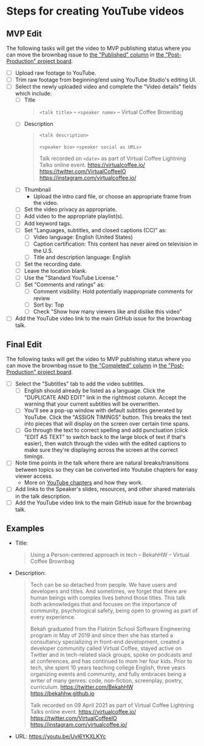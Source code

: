 # Steps for creating YouTube videos

## MVP Edit

The following tasks will get the video to MVP publishing status where you can move the brownbag issue to [the "Published" column](https://github.com/Virtual-Coffee/VC-Contributors/projects/6#column-13081364) in [the "Post-Production" project board](https://github.com/Virtual-Coffee/VC-Contributors/projects/6).

- [ ] Upload raw footage to YouTube.
- [ ] Trim raw footage from beginning/end using YouTube Studio's editing UI.
- [ ] Select the newly uploaded video and complete the "Video details" fields which include:
  - [ ] Title
    > `<talk title>` – `<speaker name>` – Virtual Coffee Brownbag
  - [ ] Description
    > `<talk description>`
    > 
    > `<speaker bio>`
    > `<speaker social as URLs>`
    > 
    > Talk recorded on `<date>` as part of Virtual Coffee Lightning Talks online event.
    > https://virtualcoffee.io/
    > https://twitter.com/VirtualCoffeeIO
    > https://instagram.com/virtualcoffee.io/
  - [ ] Thumbnail
    - Upload the intro card file, or choose an appropriate frame from the video.
  - [ ] Set the video privacy as appropriate.
  - [ ] Add video to the appropriate playlist(s).
  - [ ] Add keyword tags.
  - [ ] Set "Languages, subtitles, and closed captions (CC)" as:
    - [ ] Video language: English (United States)
    - [ ] Caption certification: This content has never aired on television in the U.S.
    - [ ] Title and description language: English
  - [ ] Set the recording date.
  - [ ] Leave the location blank.
  - [ ] Use the "Standard YouTube License."
  - [ ] Set "Comments and ratings" as:
    - [ ] Comment visibility: Hold potentially inappropriate comments for review
    - [ ] Sort by: Top
    - [ ] Check "Show how many viewers like and dislike this video"
- [ ] Add the YouTube video link to the main GitHub issue for the brownbag talk.

## Final Edit

The following tasks will get the video to MVP publishing status where you can move the brownbag issue to [the "Completed" column](https://github.com/Virtual-Coffee/VC-Contributors/projects/6#column-13081363) in [the "Post-Production" project board](https://github.com/Virtual-Coffee/VC-Contributors/projects/6).

- [ ] Select the "Subtitles" tab to add the video subtitles.
  - [ ] English should already be listed as a language. Click the "DUPLICATE AND EDIT" link in the rightmost column. Accept the warning that your current subtitles will be overwritten.
  - [ ] You'll see a pop-up window with default subtitles generated by YouTube. Click the "ASSIGN TIMINGS" button. This breaks the text into pieces that will display on the screen over certain time spans.
  - [ ] Go through the text to correct spelling and add punctuation (click "EDIT AS TEXT" to switch back to the large block of text if that's easier), then watch through the video with the edited captions to make sure they're displaying across the screen at the correct timings.
- [ ] Note time points in the talk where there are natural breaks/transitions between topics so they can be converted into Youtube chapters for easy viewer access.
  - More on [YouTube chapters](https://www.tubics.com/blog/youtube-chapters/) and how they work.
- [ ] Add links to the Speaker's slides, resources, and other shared materials in the talk description.
- [ ] Add the YouTube video link to the main GitHub issue for the brownbag talk.

## Examples

- Title: 
  > Using a Person-centered approach in tech – BekahHW – Virtual Coffee Brownbag
- Description: 
  > Tech can be so detached from people. We have users and developers and titles. And sometimes, we forget that there are human beings with complex lives behind those titles. This talk both acknowledges that and focuses on the importance of community, psychological safety, being open to growing as part of every experience.
  > 
  > Bekah graduated from the Flatiron School Software Engineering program in May of 2019 and since then she has started a consultancy specializing in front-end development, created a developer community called Virtual Coffee, stayed active on Twitter and in tech-related slack groups, spoke on podcasts and at conferences, and has continued to mom her four kids. Prior to tech, she spent 10 years teaching college English, three years organizing events and community, and fully embraces being a writer of many genres: code, non-fiction, screenplay, poetry, curriculum.
  > https://twitter.com/BekahHW
  > https://bekahhw.github.io
  > 
  > Talk recorded on 09 April 2021 as part of Virtual Coffee Lightning Talks online event.
  > https://virtualcoffee.io/
  > https://twitter.com/VirtualCoffeeIO
  > https://instagram.com/virtualcoffee.io/

- URL: https://youtu.be/Uvl6YKXLKYc
